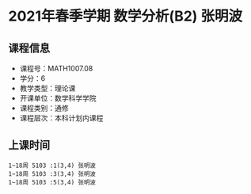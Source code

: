 # 2021年春季学期 数学分析(B2) 张明波






## 课程信息

- 课程号：MATH1007.08
- 学分：6
- 教学类型：理论课
- 开课单位：数学科学学院
- 课程类别：通修
- 课程层次：本科计划内课程

## 上课时间

```
1~18周 5103 :1(3,4) 张明波
1~18周 5103 :3(3,4) 张明波
1~18周 5103 :5(3,4) 张明波
```

